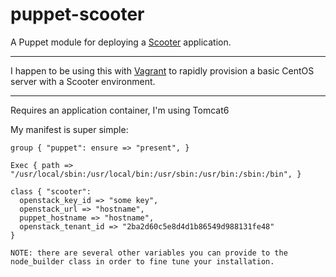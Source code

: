 # puppet-scooter

A Puppet module for deploying a [Scooter](https://github.com/airgap/scooter) application.


---

I happen to be using this with [Vagrant](http://vagrantup.com) to rapidly provision a basic CentOS server with a Scooter environment.

---

Requires an application container, I'm using Tomcat6

My manifest is super simple:

```
group { "puppet": ensure => "present", }

Exec { path => "/usr/local/sbin:/usr/local/bin:/usr/sbin:/usr/bin:/sbin:/bin", }

class { "scooter":
  openstack_key_id => "some key",
  openstack_url => "hostname",
  puppet_hostname => "hostname",
  openstack_tenant_id => "2ba2d60c5e8d4d1b86549d988131fe48"
}

NOTE: there are several other variables you can provide to the node_builder class in order to fine tune your installation.

```
